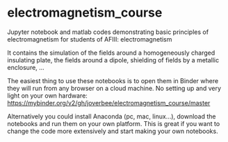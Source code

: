 # electromagnetism_course
Jupyter notebook and matlab codes demonstrating basic principles of electromagnetism for students of AFIII: electromagnetism

It contains the simulation of the fields around a homogeneously charged insulating plate, the fields around a dipole, shielding of fields by a metallic enclosure, ...

The easiest thing to use these notebooks is to open them in Binder where they will run from any browser on a cloud machine. No setting up and very light on your own hardware:
https://mybinder.org/v2/gh/joverbee/electromagnetism_course/master

Alternatively you could install Anaconda (pc, mac, linux...), download the notebooks and run them on your own platform. This is great if you want to change the code more extensively and start making your own notebooks.
